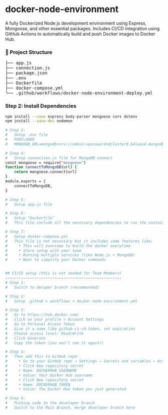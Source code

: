 # docker-node-environment

A fully Dockerized Node.js development environment using Express, Mongoose, and other essential packages. Includes CI/CD integration using GitHub Actions to automatically build and push Docker images to Docker Hub.

### 📁 Project Structure
<pre>
├── app.js
├── connection.js
├── package.json
├── .env
├── Dockerfile
├── docker-compose.yml
└── .github/workflows/docker-node-environment-deploy.yml
</pre>

### Step 2: Install Dependencies
```bash
npm install --save express body-parser mongoose cors dotenv
npm install --save-dev nodemon

# Step 3:
#   Setup .env file
#   PORT=3000
#   MONDOGB_URL=mongodb+srv://admin:<password>@cluster0.b4laov4.mongodb.net/<db_name>?retryWrites=true&w=majority&appName=Cluster0

# Step 4:
#   Setup connection.js file for MongoDB connect
const mongoose = require("mongoose")
function connectToMongoDB(url) {
    return mongoose.connect(url)
}
module.exports = {
    connectToMongoDB,
}

# Step 5:
#   Setup app.js file

# Step 6: 
#   Setup "Dockerfile"
#   This file include all the necessary dependencies to run the container

# Step 7:
#   Setup docker-compose.yml
#   This file is not necessary but it includes some features like:
#     • This will overcome to build the docker everytime
#     • Share setup with your team
#     • Running multiple services (like Node.js + MongoDB)
#     • Want to simplify your Docker commands


## CI/CD setup (this is not needed for Team Members)
----------------------------------------------------
# Step 1:
#   Switch to deloper branch (recommended)

# Step 2:
#   Setup .github > workflows > docker-node-environment.yml

# Step 3:
#   Go to https://hub.docker.com/
#   Click on your profile > Account Settings
#   Go to Personal Access Token
#   Give it a name like github-ci-cd-token, set expiration
#   Choose access level: Read/Write
#   Click Generate
#   Copy the token (you won’t see it again!)

# Step 4:
#   Then add this to GitHub repo:
#     • Go to your GitHub repo → Settings → Secrets and variables → Actions
#     • Click New repository secret
#     • Name: DOCKERHUB_USERNAME
#     • Value: Your Docker Hub username
#     • Click New repository secret
#     • Name: DOCKERHUB_TOKEN
#     •	Value: The Docker Hub token you just generated

# Step 4:
#   Pushing code to the developer branch
#   Switch to the Main Branch, merge developer branch here
